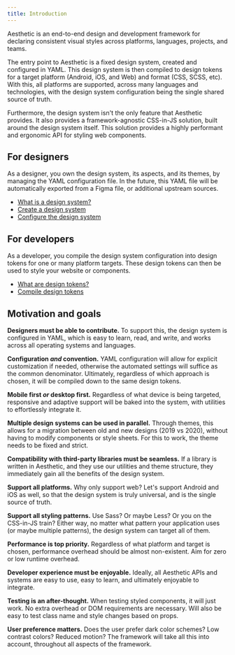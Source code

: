 ```yaml
---
title: Introduction
---
```


Aesthetic is an end-to-end design and development framework for declaring consistent visual styles
across platforms, languages, projects, and teams.

The entry point to Aesthetic is a fixed design system, created and configured in YAML. This design
system is then compiled to design tokens for a target platform (Android, iOS, and Web) and format
(CSS, SCSS, etc). With this, all platforms are supported, across many languages and technologies,
with the design system configuration being the single shared source of truth.

Furthermore, the design system isn't the only feature that Aesthetic provides. It also provides a
framework-agnostic CSS-in-JS solution, built around the design system itself. This solution provides
a highly performant and ergonomic API for styling web components.

## For designers

As a designer, you own the design system, its aspects, and its themes, by managing the YAML
configuration file. In the future, this YAML file will be automatically exported from a Figma file,
or additional upstream sources.

- [What is a design system?](./design-system.md)
- [Create a design system](./design-system/create.md)
- [Configure the design system](./design-system/config.md)

## For developers

As a developer, you compile the design system configuration into design tokens for one or many
platform targets. These design tokens can then be used to style your website or components.

- [What are design tokens?](./design-tokens.md)
- [Compile design tokens](./design-tokens/compile.md)

## Motivation and goals

**Designers must be able to contribute.** To support this, the design system is configured in YAML,
which is easy to learn, read, and write, and works across all operating systems and languages.

**Configuration _and_ convention.** YAML configuration will allow for explicit customization if
needed, otherwise the automated settings will suffice as the common denominator. Ultimately,
regardless of which approach is chosen, it will be compiled down to the same design tokens.

**Mobile first _or_ desktop first.** Regardless of what device is being targeted, responsive and
adaptive support will be baked into the system, with utilities to effortlessly integrate it.

**Multiple design systems can be used in parallel.** Through themes, this allows for a migration
between old and new designs (2019 vs 2020), without having to modify components or style sheets. For
this to work, the theme needs to be fixed and strict.

**Compatibility with third-party libraries must be seamless.** If a library is written in Aesthetic,
and they use our utilities and theme structure, they immediately gain all the benefits of the design
system.

**Support all platforms.** Why only support web? Let's support Android and iOS as well, so that the
design system is truly universal, and is the single source of truth.

**Support all styling patterns.** Use Sass? Or maybe Less? Or you on the CSS-in-JS train? Either
way, no matter what pattern your application uses (or maybe multiple patterns), the design system
can target all of them.

**Performance is top priority.** Regardless of what platform and target is chosen, performance
overhead should be almost non-existent. Aim for zero or low runtime overhead.

**Developer experience must be enjoyable.** Ideally, all Aesthetic APIs and systems are easy to use,
easy to learn, and ultimately enjoyable to integrate.

**Testing is an after-thought.** When testing styled components, it will just work. No extra
overhead or DOM requirements are necessary. Will also be easy to test class name and style changes
based on props.

**User preference matters.** Does the user prefer dark color schemes? Low contrast colors? Reduced
motion? The framework will take all this into account, throughout all aspects of the framework.
